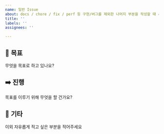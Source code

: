 ```yaml
---
name: 일반 Issue
about: docs / chore / fix / perf 등 구현/버그를 제외한 나머지 부분을 작성할 때 사용하는 탬플릿입니다.
title: ''
labels: ''
assignees: ''

---
```


## 🚀 목표
무엇을 목표로 하고 있나요?

## ➡️ 진행 
목표를 이루기 위해 무엇을 할 건가요?

## 🎸 기타 
이외 자유롭게 적고 싶은 부분을 적어주세요
